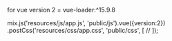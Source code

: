  for vue version 2 = vue-loader:^15.9.8

mix.js('resources/js/app.js', 'public/js').vue({version:2})
    .postCss('resources/css/app.css', 'public/css', [
        //
    ]);